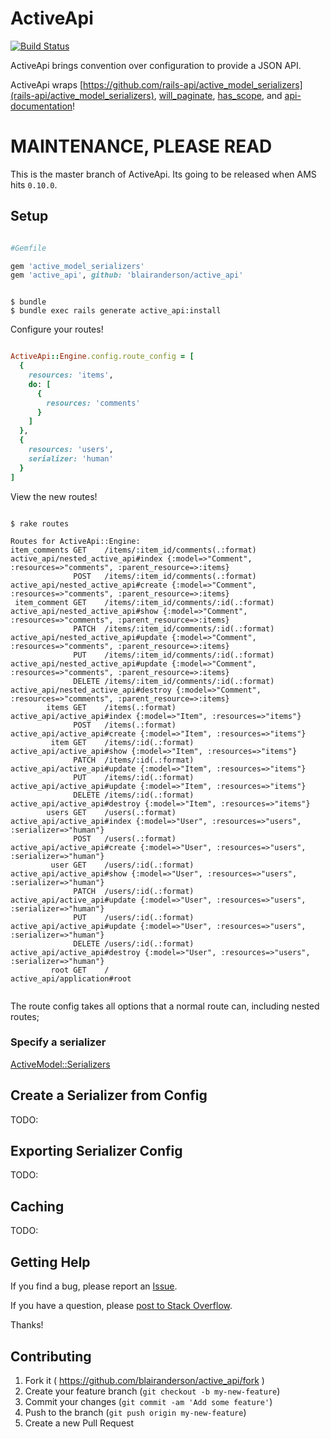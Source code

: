 # ActiveApi

[![Build Status](https://travis-ci.org/blairanderson/active_api.svg)](https://travis-ci.org/blairanderson/active_api)

ActiveApi brings convention over configuration to provide a JSON API.

ActiveApi wraps [https://github.com/rails-api/active_model_serializers](rails-api/active_model_serializers),
[will_paginate](https://github.com/mislav/will_paginate),
[has_scope](https://github.com/plataformatec/has_scope), and [api-documentation](api-documentation)!

# MAINTENANCE, PLEASE READ

This is the master branch of ActiveApi. Its going to be released when AMS hits `0.10.0`.

## Setup

```ruby

#Gemfile

gem 'active_model_serializers'
gem 'active_api', github: 'blairanderson/active_api'

```

```shell

$ bundle
$ bundle exec rails generate active_api:install

````

Configure your routes!


```ruby

ActiveApi::Engine.config.route_config = [
  {
    resources: 'items',
    do: [
      {
        resources: 'comments'
      }
    ]
  },
  {
    resources: 'users',
    serializer: 'human'
  }
]

```

View the new routes!

```shell

$ rake routes

Routes for ActiveApi::Engine:
item_comments GET    /items/:item_id/comments(.:format)     active_api/nested_active_api#index {:model=>"Comment", :resources=>"comments", :parent_resource=>:items}
              POST   /items/:item_id/comments(.:format)     active_api/nested_active_api#create {:model=>"Comment", :resources=>"comments", :parent_resource=>:items}
 item_comment GET    /items/:item_id/comments/:id(.:format) active_api/nested_active_api#show {:model=>"Comment", :resources=>"comments", :parent_resource=>:items}
              PATCH  /items/:item_id/comments/:id(.:format) active_api/nested_active_api#update {:model=>"Comment", :resources=>"comments", :parent_resource=>:items}
              PUT    /items/:item_id/comments/:id(.:format) active_api/nested_active_api#update {:model=>"Comment", :resources=>"comments", :parent_resource=>:items}
              DELETE /items/:item_id/comments/:id(.:format) active_api/nested_active_api#destroy {:model=>"Comment", :resources=>"comments", :parent_resource=>:items}
        items GET    /items(.:format)                       active_api/active_api#index {:model=>"Item", :resources=>"items"}
              POST   /items(.:format)                       active_api/active_api#create {:model=>"Item", :resources=>"items"}
         item GET    /items/:id(.:format)                   active_api/active_api#show {:model=>"Item", :resources=>"items"}
              PATCH  /items/:id(.:format)                   active_api/active_api#update {:model=>"Item", :resources=>"items"}
              PUT    /items/:id(.:format)                   active_api/active_api#update {:model=>"Item", :resources=>"items"}
              DELETE /items/:id(.:format)                   active_api/active_api#destroy {:model=>"Item", :resources=>"items"}
        users GET    /users(.:format)                       active_api/active_api#index {:model=>"User", :resources=>"users", :serializer=>"human"}
              POST   /users(.:format)                       active_api/active_api#create {:model=>"User", :resources=>"users", :serializer=>"human"}
         user GET    /users/:id(.:format)                   active_api/active_api#show {:model=>"User", :resources=>"users", :serializer=>"human"}
              PATCH  /users/:id(.:format)                   active_api/active_api#update {:model=>"User", :resources=>"users", :serializer=>"human"}
              PUT    /users/:id(.:format)                   active_api/active_api#update {:model=>"User", :resources=>"users", :serializer=>"human"}
              DELETE /users/:id(.:format)                   active_api/active_api#destroy {:model=>"User", :resources=>"users", :serializer=>"human"}
         root GET    /                                      active_api/application#root


```
The route config takes all options that a normal route can, including nested routes;


### Specify a serializer

[ActiveModel::Serializers](rails_api/active_model_serializers)


## Create a Serializer from Config

TODO:


## Exporting Serializer Config

TODO:


## Caching

TODO:

## Getting Help

If you find a bug, please report an [Issue](https://github.com/blairanderson/active_api/issues/new).

If you have a question, please [post to Stack Overflow](http://stackoverflow.com/questions/tagged/active-api).

Thanks!

## Contributing

1. Fork it ( https://github.com/blairanderson/active_api/fork )
2. Create your feature branch (`git checkout -b my-new-feature`)
3. Commit your changes (`git commit -am 'Add some feature'`)
4. Push to the branch (`git push origin my-new-feature`)
5. Create a new Pull Request
